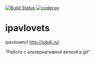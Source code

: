 [![Build Status](https://travis-ci.org/IvanPavlovets/ipavlovets.svg?branch=master)](https://travis-ci.org/IvanPavlovets/ipavlovets)
[![codecov](https://codecov.io/gh/IvanPavlovets/ipavlovets/branch/master/graph/badge.svg)](https://codecov.io/gh/IvanPavlovets/ipavlovets)

# ipavlovets
ipavlovets1
 http://job4j.ru/
 
 "Работа с альтернативной веткой в git"